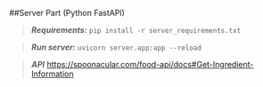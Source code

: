 ##Server Part (Python FastAPI)

> ***Requirements:***
`pip install -r server_requirements.txt`

> ***Run server:***
`uvicorn server.app:app --reload`

> ***API***
> https://spoonacular.com/food-api/docs#Get-Ingredient-Information
